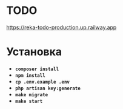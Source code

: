 # TODO
https://reka-todo-production.up.railway.app

# Установка
- **`composer install`**
- **`npm install`**
- **`cp .env.example .env`**
- **`php artisan key:generate`**
- **`make migrate`**
- **`make start`**


